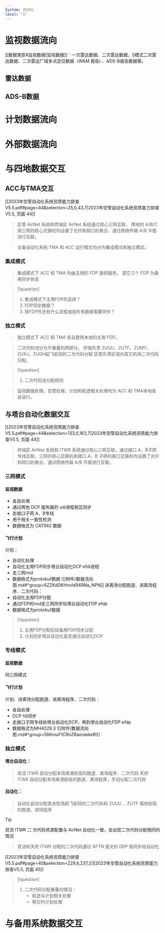 ```yaml
---
System: 自动化
level: "1"
---
```

# 监视数据流向

[[数据类型#监视数据|监视数据]]：一次雷达数据、二次雷达数据、S模式二次雷达数据、二次雷达广域多点定位数据（WAM 报告) 、ADS-B报告数据等。

## 雷达数据


## ADS-B数据

# 计划数据流向

# 外部数据流向

# 与四地数据交互
## ACC与TMA交互
[[2023年空管自动化系统资质能力排查V5.5.pdf#page=44&selection=25,0,43,7|2023年空管自动化系统资质能力排查V5.5, 页面 44]]

> 区管 AirNet 系统和终端区 AirNet 系统通过核心三网互联， 两地的 A/B/C 网三网的核心交换机均设置了光纤和网口的聚合，通过网络传输 A/B 平面进行互联。

> 主备自动化系统 TMA 和 ACC 运行模式均分为集成模式和独立模式。
### 集成模式

>集成模式下 ACC 和 TMA 均由主用的 FDP 提供服务， 其它三个 FDP 为备用同步状态

>[!question]
>1. 集成模式下主用FDP的选择？
>2. FDP同步数据？
>3. 除FDP外还有什么进程或组件有数据需要同步？
### 独立模式

>独立模式下 ACC 和 TMA 各自使用本地的主用 FDP。

>二次代码池分为不重叠的两部分。
  终端负责 ZUUU，ZUTF，ZUMY，ZUXJ，ZUGH起飞航班的二次代码分配
  区管负责区域内其它机场二次代码分配。

>[!question]
>1. 二次代码池分配规则

>监视数据处理，告警处理，计划和航迹相关处理均为 ACC 和 TMA本地各自进行。
## 与塔台自动化数据交互
[[2023年空管自动化系统资质能力排查V5.5.pdf#page=44&selection=133,0,163,7|2023年空管自动化系统资质能力排查V5.5, 页面 44]]

> 终端区 AirNet 系统和 ITWR 系统通过核心三网互联，通过接口 A、B子网专线互联，三网的核心交换机和接口 A、B 子网的接口交换机均设置了光纤和网口的聚合，通过网络传输 A/B 平面进行互联。
### 三网模式
#### 监视数据
- 各自处理
- 通过两地 DCP 服务器的 sdi进程相互同步
- 走接口子网 A、B专线
- 用于相关一致性检测
- 数据格式为 CAT062 数据
#### 飞行计划
计划：
- 自动化处理
- 自动化主用FDP同步塔台自动化DCP efdi进程
- 走三网mid
- 数据格式为protobuf数据
![[附件/数据流向图.md#^group=6ZZKdDKHnxId94RNa_NPN]]
进离场分配跑道、进离场程序、二次代码：
- 自动化主用FDP分配
- 通过FDP的mid走三网同步给塔台自动化FDP efdp
- 数据格式为protobuf数据
>[!question]
>1. 主用FDP分配后给备用FDP同步过程
>2. 计划同步塔台自动化是否通过自动化DCP

### 专线模式
#### 监视数据
同三网模式
#### 飞行计划
计划、进离场分配跑道、进离场程序、二次代码：
- 各自处理
- DCP fdi同步
- 走接口子网专线给塔台自动化DCP，再到塔台自动化FDP efdp
- 数据格式为MH4029.3
![[附件/数据流向图.md#^group=566muF1CRnZRaoraekeRI]]
### 独立模式
#### 塔台自动化：
> 双流 ITWR 自动分配本场离港航班的跑道、离场程序、二次代码
   天府 ITWR 自动分配本场离港航班的跑道、离场程序，手动分配二次代码

#### 自动化：
> 自动化自动分配其余机场起飞航班的二次代码和 ZUUU 、ZUTF 落地航班的跑道、进场程序

>[!tip]
> 双流 ITWR 二 次代码资源配置与 AirNet 自动化一致，会出现二次代码分配相同的情况

> 双流和天府 ITWR 分配的二次代码通过 AFTN 报文的 DEP 报同步给自动化

[[2023年空管自动化系统资质能力排查V5.5.pdf#page=45&selection=229,6,237,23|2023年空管自动化系统资质能力排查V5.5, 页面 45]]

>[!question]
>1. 二次代码分配重叠的情况：
> 	 - 航迹与计划相关处理
> 	 - 移交时计划处理
# 与备用系统数据交互
